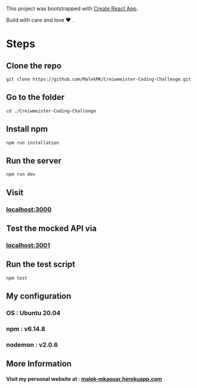 This project was bootstrapped with [Create React App](https://github.com/facebook/create-react-app).

Build with care and love :heart: .

# Steps

## Clone the repo 

`git clone https://github.com/MalekMK/Creiwmeister-Coding-Challenge.git`

## Go to the folder

`cd ./Creiwmeister-Coding-Challenge`

## Install npm

`npm run installation`

## Run the server

`npm run dev`

## Visit

### [localhost:3000](http://localhost:3000/) 

## Test the mocked API via

### [localhost:3001](http://localhost:3001/)

## Run the test script

`npm test`

## My configuration

### OS : Ubuntu 20.04
### npm : v6.14.8
### nodemon : v2.0.6


## More Information
#### Visit my personal website at : [malek-mkaouar.herokuapp.com](https://malek-mkaouar.herokuapp.com/)
